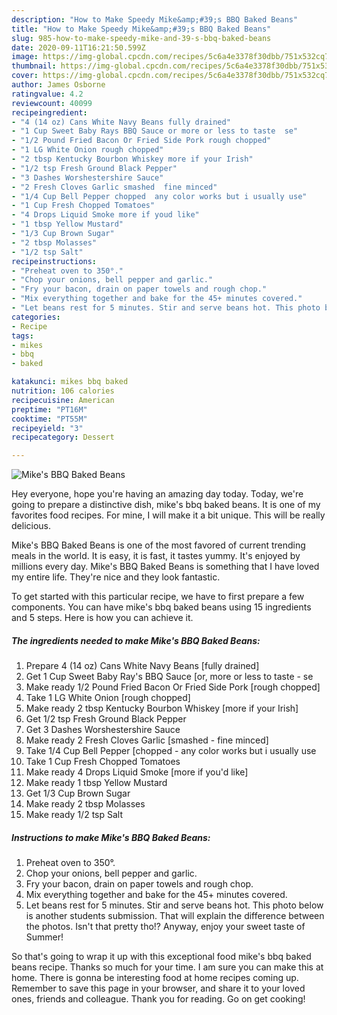 ```yaml
---
description: "How to Make Speedy Mike&amp;#39;s BBQ Baked Beans"
title: "How to Make Speedy Mike&amp;#39;s BBQ Baked Beans"
slug: 985-how-to-make-speedy-mike-and-39-s-bbq-baked-beans
date: 2020-09-11T16:21:50.599Z
image: https://img-global.cpcdn.com/recipes/5c6a4e3378f30dbb/751x532cq70/mikes-bbq-baked-beans-recipe-main-photo.jpg
thumbnail: https://img-global.cpcdn.com/recipes/5c6a4e3378f30dbb/751x532cq70/mikes-bbq-baked-beans-recipe-main-photo.jpg
cover: https://img-global.cpcdn.com/recipes/5c6a4e3378f30dbb/751x532cq70/mikes-bbq-baked-beans-recipe-main-photo.jpg
author: James Osborne
ratingvalue: 4.2
reviewcount: 40099
recipeingredient:
- "4 (14 oz) Cans White Navy Beans fully drained"
- "1 Cup Sweet Baby Rays BBQ Sauce or more or less to taste  se"
- "1/2 Pound Fried Bacon Or Fried Side Pork rough chopped"
- "1 LG White Onion rough chopped"
- "2 tbsp Kentucky Bourbon Whiskey more if your Irish"
- "1/2 tsp Fresh Ground Black Pepper"
- "3 Dashes Worshestershire Sauce"
- "2 Fresh Cloves Garlic smashed  fine minced"
- "1/4 Cup Bell Pepper chopped  any color works but i usually use"
- "1 Cup Fresh Chopped Tomatoes"
- "4 Drops Liquid Smoke more if youd like"
- "1 tbsp Yellow Mustard"
- "1/3 Cup Brown Sugar"
- "2 tbsp Molasses"
- "1/2 tsp Salt"
recipeinstructions:
- "Preheat oven to 350°."
- "Chop your onions, bell pepper and garlic."
- "Fry your bacon, drain on paper towels and rough chop."
- "Mix everything together and bake for the 45+ minutes covered."
- "Let beans rest for 5 minutes. Stir and serve beans hot. This photo below is another students submission. That will explain the difference between the photos. Isn&#39;t that pretty tho!? Anyway, enjoy your sweet taste of Summer!"
categories:
- Recipe
tags:
- mikes
- bbq
- baked

katakunci: mikes bbq baked 
nutrition: 106 calories
recipecuisine: American
preptime: "PT16M"
cooktime: "PT55M"
recipeyield: "3"
recipecategory: Dessert

---
```



![Mike&#39;s BBQ Baked Beans](https://img-global.cpcdn.com/recipes/5c6a4e3378f30dbb/751x532cq70/mikes-bbq-baked-beans-recipe-main-photo.jpg)

Hey everyone, hope you're having an amazing day today. Today, we're going to prepare a distinctive dish, mike&#39;s bbq baked beans. It is one of my favorites food recipes. For mine, I will make it a bit unique. This will be really delicious.

Mike&#39;s BBQ Baked Beans is one of the most favored of current trending meals in the world. It is easy, it is fast, it tastes yummy. It's enjoyed by millions every day. Mike&#39;s BBQ Baked Beans is something that I have loved my entire life. They're nice and they look fantastic.




To get started with this particular recipe, we have to first prepare a few components. You can have mike&#39;s bbq baked beans using 15 ingredients and 5 steps. Here is how you can achieve it.

<!--inarticleads1-->

##### The ingredients needed to make Mike&#39;s BBQ Baked Beans:

1. Prepare 4 (14 oz) Cans White Navy Beans [fully drained]
1. Get 1 Cup Sweet Baby Ray&#39;s BBQ Sauce [or, more or less to taste - se
1. Make ready 1/2 Pound Fried Bacon Or Fried Side Pork [rough chopped]
1. Take 1 LG White Onion [rough chopped]
1. Make ready 2 tbsp Kentucky Bourbon Whiskey [more if your Irish]
1. Get 1/2 tsp Fresh Ground Black Pepper
1. Get 3 Dashes Worshestershire Sauce
1. Make ready 2 Fresh Cloves Garlic [smashed - fine minced]
1. Take 1/4 Cup Bell Pepper [chopped - any color works but i usually use
1. Take 1 Cup Fresh Chopped Tomatoes
1. Make ready 4 Drops Liquid Smoke [more if you&#39;d like]
1. Make ready 1 tbsp Yellow Mustard
1. Get 1/3 Cup Brown Sugar
1. Make ready 2 tbsp Molasses
1. Make ready 1/2 tsp Salt




<!--inarticleads2-->

##### Instructions to make Mike&#39;s BBQ Baked Beans:

1. Preheat oven to 350°.
1. Chop your onions, bell pepper and garlic.
1. Fry your bacon, drain on paper towels and rough chop.
1. Mix everything together and bake for the 45+ minutes covered.
1. Let beans rest for 5 minutes. Stir and serve beans hot. This photo below is another students submission. That will explain the difference between the photos. Isn&#39;t that pretty tho!? Anyway, enjoy your sweet taste of Summer!




So that's going to wrap it up with this exceptional food mike&#39;s bbq baked beans recipe. Thanks so much for your time. I am sure you can make this at home. There is gonna be interesting food at home recipes coming up. Remember to save this page in your browser, and share it to your loved ones, friends and colleague. Thank you for reading. Go on get cooking!
